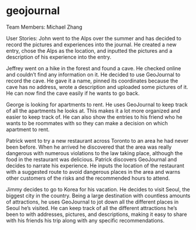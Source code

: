 # geojournal

Team Members:
Michael Zhang

User Stories:
John went to the Alps over the summer and has decided to record the pictures and experiences into the journal. He created a new entry, chose the Alps as the location, and inputted the pictures and a description of his experience into the entry.

Jeffrey went on a hike in the forest and found a cave. He checked online and couldn’t find any information on it. He decided to use GeoJournal to record the cave. He gave it a name, pinned its coordinates because the cave has no address, wrote a description and uploaded some pictures of it. He can now find the cave easily if he wants to go back.

George is looking for apartments to rent. He uses GeoJournal to keep track of all the apartments he looks at. This makes it a lot more organized and easier to keep track of. He can also show the entries to his friend who he wants to be roommates with so they can make a decision on which apartment to rent.

Patrick went to try a new restaurant across Toronto to an area he had never been before. When he arrived he discovered that the area was really dangerous with numerous violations to the law taking place, although the food in the restaurant was delicious. Patrick discovers GeoJournal and decides to narrate his experience. He inputs the location of the restaurant with a suggested route to avoid dangerous places in the area and warns other customers of the risks and the recommended hours to attend. 

Jimmy decides to go to Korea for his vacation. He decides to visit Seoul, the biggest city in the country. Being a large destination with countless amounts of attractions, he uses GeoJournal to jot down all the different places in Seoul he’s visited. He can keep track of all the different attractions he’s been to with addresses, pictures, and descriptions, making it easy to share with his friends his trip along with any specific recommendations.
